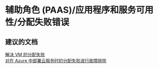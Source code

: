 <properties
    pageTitle="辅助角色 (PAAS)/应用程序和服务可用性/分配失败错误"
    description="辅助角色 (PAAS)/应用程序和服务可用性/分配失败错误"
    service="microsoft.classiccompute"
    resource="domainnames"
    authors="aashu"
    displayOrder=""
    selfHelpType="generic"
    supportTopicIds="32440211"
    resourceTags=""
    productPesIds="13185"
    cloudEnvironments="public"
/>


# 辅助角色 (PAAS)/应用程序和服务可用性/分配失败错误

## **建议的文档**
[解决 VM 的分配失败](https://azure.microsoft.com/documentation/articles/virtual-machines-allocation-failure/)<br>
[对在 Azure 中部署云服务时的分配失败进行故障排除](https://azure.microsoft.com/documentation/articles/cloud-services-allocation-failures/)



<!--HONumber=Jul16_HO4-->


